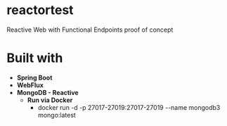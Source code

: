 # reactortest

Reactive Web with Functional Endpoints proof of concept

# Built with
- **Spring Boot**
- **WebFlux**
- **MongoDB - Reactive**
  - **Run via Docker**
    - docker run -d -p 27017-27019:27017-27019 --name mongodb3 mongo:latest